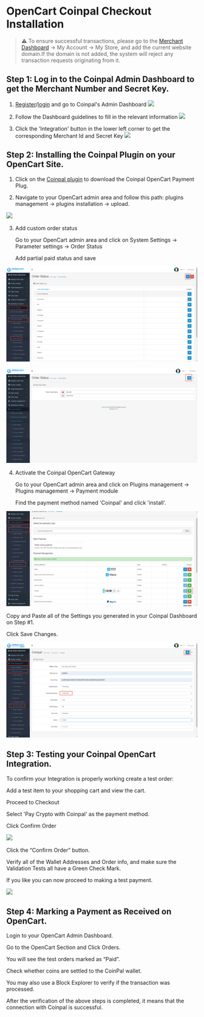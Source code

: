 # OpenCart Coinpal Checkout Installation

> ⚠ To ensure successful transactions, please go to the [Merchant Dashboard](https://portal.coinpal.io/#/admin/login) → My Account → My Store, and add the current website domain.If the domain is not added, the system will reject any transaction requests originating from it.

## Step 1: Log in to the Coinpal Admin Dashboard to get the Merchant Number and Secret Key.
1. [Register](https://portal.coinpal.io/#/admin/register)/[login](https://portal.coinpal.io/#/admin/login) and go to Coinpal's Admin Dashboard 
![](./img/register.png)

2. Follow the Dashboard guidelines to fill in the relevant information
![](./img/kyb.png)
3. Click the 'Integration' button in the lower left corner to get the corresponding Merchant Id and Secret Key
![](./img/api-key.png)

## Step 2: Installing the Coinpal Plugin on your OpenCart Site.
1. Click on the [Coinpal plugin](https://github.com/coinpal-io/plug_opencart/blob/master/coinpal.ocmod.zip) to download the Coinpal OpenCart Payment Plug.

2. Navigate to your OpenCart admin area and follow this path: plugins management -> plugins installation -> upload.

![](./img/upload.png)

3. Add custom order status
   
   Go to your OpenCart admin area and click on System Settings -> Parameter settings -> Order Status
    
   Add partial paid status and save
   
![](./img/custom_status1.png)   

![](./img/custom_status2.png)

4. Activate the Coinpal OpenCart Gateway

    Go to your OpenCart admin area and click on Plugins management -> Plugins management -> Payment module

    Find the payment method named 'Coinpal' and click 'install'.
    
![](./img/add1.png)

Copy and Paste all of the Settings you generated in your Coinpal Dashboard on Step #1.

Click Save Changes.

![](./img/add2.png)


## Step 3: Testing your Coinpal OpenCart Integration.

To confirm your Integration is properly working create a test order:

Add a test item to your shopping cart and view the cart.

Proceed to Checkout

Select 'Pay Crypto with Coinpal' as the payment method.

Click Confirm Order

![](./img/checkout.png)

Click the “Confirm Order” button.

Verify all of the Wallet Addresses and Order info, and make sure the Validation Tests all have a Green Check Mark.

If you like you can now proceed to making a test payment.

![](./img/checkout2.png)





## Step 4: Marking a Payment as Received on OpenCart.

Login to your OpenCart Admin Dashboard.

Go to the OpenCart Section and Click Orders.

You will see the test orders marked as “Paid”.

Check whether coins are settled to the CoinPal wallet.

You may also use a Block Explorer to verify if the transaction was processed.

After the verification of the above steps is completed, it means that the connection with Coinpal is successful.





